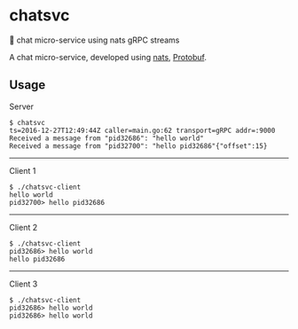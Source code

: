 # chatsvc
:gift: chat micro-service using nats gRPC streams

A chat micro-service, developed using [nats](http://nats.io), [Protobuf](https://github.com/google/protobuf).

## Usage

Server

```console
$ chatsvc
ts=2016-12-27T12:49:44Z caller=main.go:62 transport=gRPC addr=:9000
Received a message from "pid32686": "hello world"
Received a message from "pid32700": "hello pid32686"{"offset":15}
```

---

Client 1

```console
$ ./chatsvc-client
hello world
pid32700> hello pid32686
```

---

Client 2

```console
$ ./chatsvc-client
pid32686> hello world
hello pid32686
```

---

Client 3

```console
$ ./chatsvc-client
pid32686> hello world
pid32686> hello world
```
